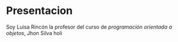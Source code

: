 # Presentacion

Soy Luisa Rincón la profesor del curso de *programación orientada a objetos*, Jhon Silva holi



